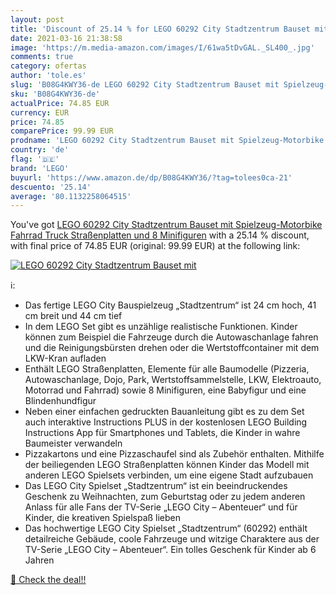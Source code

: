 ```yaml
---
layout: post
title: 'Discount of 25.14 % for LEGO 60292 City Stadtzentrum Bauset mit '
date: 2021-03-16 21:38:58
image: 'https://m.media-amazon.com/images/I/61wa5tDvGAL._SL400_.jpg'
comments: true
category: ofertas
author: 'tole.es'
slug: 'B08G4KWY36-de LEGO 60292 City Stadtzentrum Bauset mit Spielzeug-...'
sku: 'B08G4KWY36-de'
actualPrice: 74.85 EUR
currency: EUR
price: 74.85
comparePrice: 99.99 EUR
prodname: 'LEGO 60292 City Stadtzentrum Bauset mit Spielzeug-Motorbike  Fahrrad  Truck  Straßenplatten und 8 Minifiguren'
country: 'de'
flag: '🇩🇪'
brand: 'LEGO'
buyurl: 'https://www.amazon.de/dp/B08G4KWY36/?tag=tolees0ca-21'
descuento: '25.14'
average: '80.1132258064515'
---
```


You've got [LEGO 60292 City Stadtzentrum Bauset mit Spielzeug-Motorbike  Fahrrad  Truck  Straßenplatten und 8 Minifiguren](https://www.amazon.de/dp/B08G4KWY36/?tag=tolees0ca-21) with a  25.14 % discount, with final price of 74.85 EUR (original: 99.99 EUR) at the following link:

[![LEGO 60292 City Stadtzentrum Bauset mit ](https://m.media-amazon.com/images/I/61wa5tDvGAL._SL400_.jpg)](https://www.amazon.de/dp/B08G4KWY36/?tag=tolees0ca-21)

ℹ️:

- Das fertige LEGO City Bauspielzeug „Stadtzentrum“ ist 24 cm hoch, 41 cm breit und 44 cm tief
- In dem LEGO Set gibt es unzählige realistische Funktionen. Kinder können zum Beispiel die Fahrzeuge durch die Autowaschanlage fahren und die Reinigungsbürsten drehen oder die Wertstoffcontainer mit dem LKW-Kran aufladen
- Enthält LEGO Straßenplatten, Elemente für alle Baumodelle (Pizzeria, Autowaschanlage, Dojo, Park, Wertstoffsammelstelle, LKW, Elektroauto, Motorrad und Fahrrad) sowie 8 Minifiguren, eine Babyfigur und eine Blindenhundfigur
- Neben einer einfachen gedruckten Bauanleitung gibt es zu dem Set auch interaktive Instructions PLUS in der kostenlosen LEGO Building Instructions App für Smartphones und Tablets, die Kinder in wahre Baumeister verwandeln
- Pizzakartons und eine Pizzaschaufel sind als Zubehör enthalten. Mithilfe der beiliegenden LEGO Straßenplatten können Kinder das Modell mit anderen LEGO Spielsets verbinden, um eine eigene Stadt aufzubauen
- Das LEGO City Spielset „Stadtzentrum“ ist ein beeindruckendes Geschenk zu Weihnachten, zum Geburtstag oder zu jedem anderen Anlass für alle Fans der TV-Serie „LEGO City – Abenteuer“ und für Kinder, die kreativen Spielspaß lieben
- Das hochwertige LEGO City Spielset „Stadtzentrum“ (60292) enthält detailreiche Gebäude, coole Fahrzeuge und witzige Charaktere aus der TV-Serie „LEGO City – Abenteuer“. Ein tolles Geschenk für Kinder ab 6 Jahren

[🛒 Check the deal!!](https://www.amazon.de/dp/B08G4KWY36/?tag=tolees0ca-21)
